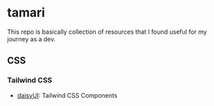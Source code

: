 # tamari

This repo is basically collection of resources that I found useful for my journey as a dev.

## CSS

### Tailwind CSS
- [daisyUI](https://daisyui.com/): Tailwind CSS Components

